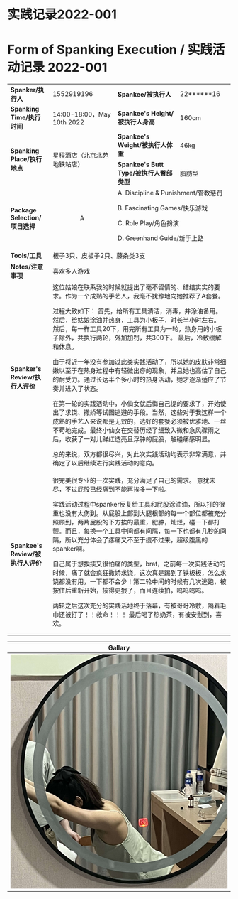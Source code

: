 # 实践记录2022-001


# Form of Spanking Execution / 实践活动记录 2022-001​  

<table>
    <tr>
        <td><b>Spanker/执行人</b></td>
        <td>1552919196</td>
        <td><b>Spankee/被执行人</b></td>
        <td>22******16</td>
    </tr>
    <tr>
        <td><b>Spanking Time/执行时间</b></td>
        <td>14:00-18:00，May 10th 2022</td>
        <td><b>Spankee's Height/被执行人身高</b></td>
        <td>160cm</td>
    </tr>
    <tr>
        <td rowspan=2><b>Spanking Place/执行地点</b></td>
        <td rowspan=2>星程酒店（北京北苑地铁站店）</td>
        <td><b>Spankee's Weight/被执行人体重</b></td>
        <td>46kg</td>
    </tr> 
    <tr>
        <td><b>Spankee's Butt Type/被执行人臀部类型</b></td>
        <td>脂肪型</td>
    </tr>
    <tr>
        <td><b>Package Selection/项目选择</b></td>
        <td style="text-align: center;">A</td>
        <td colspan =2>
        A. Discipline & Punishment/管教惩罚

B. Fascinating Games/快乐游戏

C. Role Play/角色扮演

D. Greenhand Guide/新手上路
        </td>
    </tr>
    <tr>
        <td><b>Tools/工具</b></td>
        <td colspan=3>板子3只、皮板子2只、藤条类3支</td>
    </tr>
    <tr>
        <td><b>Notes/注意事项</b></td>
        <td colspan=3>喜欢多人游戏</td>
    </tr>
    <tr>
        <td><b>Spanker's Review/执行人评价</b></td>
        <td colspan=3>
            这位姑娘在联系我的时候就提出了毫不留情的、结结实实的要求。作为一个成熟的手艺人，我毫不犹豫地向她推荐了A套餐。

过程大致如下：
首先，给所有工具清洁，消毒，并涂油备用。
然后，给姑娘涂油并热身，工具为小板子，时长半小时左右。
然后，每一样工具20下，用完所有工具为一轮，热身用的小板子除外，共执行两轮，外加加罚，共300下。
最后，冷敷缓解和休息。

由于将近一年没有参加过此类实践活动了，所以她的皮肤非常细嫩以至于在热身过程中有轻微出痧的现象，并且她也高估了自己的耐受力。通过长达半个多小时的热身活动，她才逐渐适应了节奏并进入了状态。

在第一轮的实践活动中，小仙女就后悔自己提的要求了，开始使出了求饶、撒娇等试图逃避的手段。当然，这些对于我这样一个成熟的手艺人来说都是无效的，选好的套餐必须被优雅地、一丝不苟地完成。最终小仙女在交替历经了细致入微和急风骤雨之后，收获了一对儿鲜红透亮且浮肿的屁股，触碰痛感明显。

总的来说，双方都很尽兴，对此次实践活动均表示非常满意，并确定了以后继续进行实践活动的意向。
        </td>
    </tr>
    <tr>
        <td><b>Spankee's Review/被执行人评价 </b></td>
        <td colspan=3>很完美很专业的一次实践，充分满足了自己的需求。
意犹未尽，不过屁股已经痛到不能再挨多一下啦。

实践活动过程中spanker反复给工具和屁股涂油油，所以打的很重也没有太伤到。从屁股上部到大腿根部的每一个部位都被充分照顾到，两片屁股的下方挨的最重，肥肿，灿烂，碰一下都打颤。而且，每换一个工具中间都有间隔，每一下也都有几秒的间隔，所以充分体会了疼痛又不至于缓不过来，超级腹黑的spanker啊。

自己属于想挨揍又很怕痛的类型，brat，之前每一次实践活动的时候，痛了就会疯狂撒娇求饶，这次真是踢到了铁板板，怎么求饶都没有用，一下都不会少！第二轮中间的时候有几次逃跑，被按住后重新开始，揍得更狠了，而且连续拍，呜呜呜呜。

两轮之后这次充分的实践活地终于落幕，有被哥哥冷敷，隔着毛巾还被打了！！救命！！！
最后喝了热奶茶，有被安慰到，喜欢。</td>
    </tr>
</table>

|**Gallary**|
|---|
|![](/images/2022-001.jpg)|
